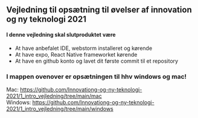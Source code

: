 ## Vejledning til opsætning til øvelser af innovation og ny teknologi 2021

#### I denne vejledning skal slutproduktet være
<ul>
    <li>At have anbefalet IDE, webstorm installeret og kørende</li>
    <li>At have expo, React Native frameworket kørende</li>
    <li>At have en github konto og lavet dit første commit til et repository</li>
</ul> 

### I mappen ovenover er opsætningen til hhv windows og mac! 
Mac: https://github.com/Innovationg-og-ny-teknologi-2021/1_intro_vejledning/tree/main/mac <br>
Windows: https://github.com/Innovationg-og-ny-teknologi-2021/1_intro_vejledning/tree/main/windows
